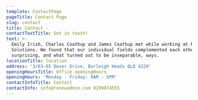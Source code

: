 ```yaml
---
template: ContactPage
pageTitle: Contact Page
slug: contact
title: Contact -
contactTextTitle: Get in touch!
text: >-
  Emily Irish, Charles Coathup and James Coathup met while working at Renew
  Solutions. We found that our individual fields complemented each other’s in
  surprising, and what turned out to be inseparable, ways.
locationTitle: location
address: '3/63-65 Dover Drive, Burleigh Heads QLD 4220'
openingHoursTitle: Office openingHours
openingHours: 'Monday - Friday: 9AM - 5PM'
contactInfoTitle: Contact
contactInfo: info@renewadmin.com 0299074555
---
```



